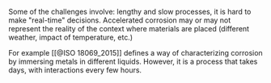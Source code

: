 Some of the challenges involve: lengthy and slow processes, it is hard to make "real-time" decisions. Accelerated corrosion may or may not represent the reality of the context where materials are placed (different weather, impact of temperature, etc.)

For example [[@ISO 18069_2015]] defines a way of characterizing corrosion by immersing metals in different liquids. However, it is a process that takes days, with interactions every few hours. 

